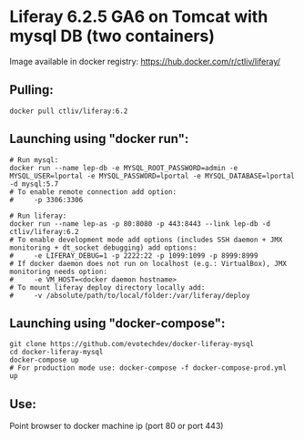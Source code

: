 Liferay 6.2.5 GA6 on Tomcat with mysql DB (two containers)
==========================================================

Image available in docker registry: https://hub.docker.com/r/ctliv/liferay/

## Pulling:

```
docker pull ctliv/liferay:6.2
```

## Launching using "docker run":

```
# Run mysql:
docker run --name lep-db -e MYSQL_ROOT_PASSWORD=admin -e MYSQL_USER=lportal -e MYSQL_PASSWORD=lportal -e MYSQL_DATABASE=lportal -d mysql:5.7
# To enable remote connection add option:
#     -p 3306:3306

# Run liferay:
docker run --name lep-as -p 80:8080 -p 443:8443 --link lep-db -d ctliv/liferay:6.2
# To enable development mode add options (includes SSH daemon + JMX monitoring + dt_socket debugging) add options:
#     -e LIFERAY_DEBUG=1 -p 2222:22 -p 1099:1099 -p 8999:8999
# If docker daemon does not run on localhost (e.g.: VirtualBox), JMX monitoring needs option: 
#     -e VM_HOST=<docker daemon hostname>
# To mount liferay deploy directory locally add: 
#     -v /absolute/path/to/local/folder:/var/liferay/deploy
```

## Launching using "docker-compose":

```
git clone https://github.com/evotechdev/docker-liferay-mysql
cd docker-liferay-mysql
docker-compose up
# For production mode use: docker-compose -f docker-compose-prod.yml up
```

## Use:

Point browser to docker machine ip (port 80 or port 443)
